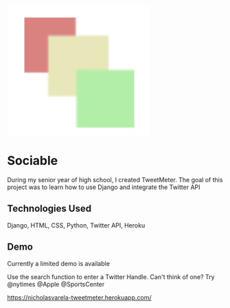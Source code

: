 
![Logo](logo.png)

    
# Sociable 

During my senior year of high school, I created TweetMeter.
The goal of this project was to learn how to use Django and integrate the Twitter API

##  Technologies Used 
Django, HTML, CSS, Python, Twitter API, Heroku

  
## Demo
Currently a limited demo is available  

Use the search function to enter a Twitter Handle. 
Can't think of one? Try @nytimes  @Apple  @SportsCenter


https://nicholasvarela-tweetmeter.herokuapp.com/
  


  
